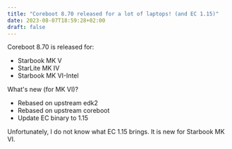 ```yaml
---
title: "Coreboot 8.70 released for a lot of laptops! (and EC 1.15)"
date: 2023-08-07T18:59:28+02:00
draft: false
---
```


Coreboot 8.70 is released for:
- Starbook MK V
- StarLite MK IV
- Starbook MK VI-Intel

What's new (for MK VI)?
- Rebased on upstream edk2
- Rebased on upstream coreboot
- Update EC binary to 1.15

Unfortunately, I do not know what EC 1.15 brings. It is new for Starbook MK VI. 
